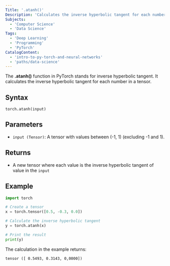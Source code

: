 ```yaml
---
Title: '.atanh()'
Description: 'Calculates the inverse hyperbolic tangent for each number in a tensor.'
Subjects:
  - 'Computer Science'
  - 'Data Science'
Tags:
  - 'Deep Learning'
  - 'Programming'
  - 'PyTorch'
CatalogContent:
  - 'intro-to-py-torch-and-neural-networks'
  - 'paths/data-science'
---
```

The **.atanh()** function in PyTorch stands for inverse hyperbolic tangent. It calculates the inverse hyperbolic tangent for each number in a tensor.

## Syntax

```pseudo
torch.atanh(input)
```

## Parameters

- `input (Tensor)`: A tensor with values between (-1, 1) (excluding -1 and 1).

## Returns

- A new tensor where each value is the inverse hyperbolic tangent of value in the `input`


## Example

```py
import torch

# Create a tensor
x = torch.tensor([0.5, -0.3, 0.0])

# Calculate the inverse hyperbolic tangent
y = torch.atanh(x)

# Print the result
print(y)
```

The calculation in the example returns:

```shell
tensor ([ 0.5493, 0.3143, 0,0000])
```


